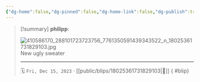 ```yaml
---
{"dg-home":false,"dg-pinned":false,"dg-home-link":false,"dg-publish":true,"type":"blip","disabled rules":["yaml-title","yaml-title-alias","file-name-heading"],"title":"philipp on instagram @ 2023-12-15","created-date":"2023-12-15T09:34:00","updated-date":"2025-05-02T17:43:08","dg-path":"blips/18025361731829103.md","permalink":"/blips/18025361731829103/","dgPassFrontmatter":true,"created":"2023-12-15T09:34:00","updated":"2025-05-02T17:43:08"}
---
```


> [!summary] **philipp**:
>
> ![410586170_288101723723756_7761350591439343522_n_18025361731829103.jpg](/img/user/attachments/410586170_288101723723756_7761350591439343522_n_18025361731829103.jpg)
> New ugly sweater
> - - -
>
> 🗓️ `Fri, Dec 15, 2023` · [[public/blips/18025361731829103\|🔗]]
{ #blip}

